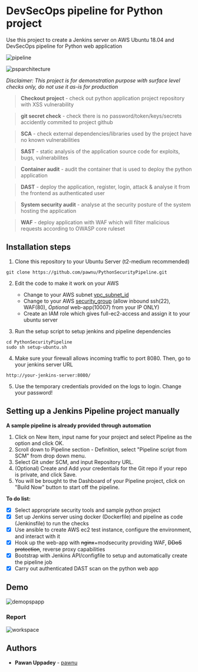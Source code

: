 # DevSecOps pipeline for Python project

Use this project to create a Jenkins server on AWS Ubuntu 18.04 and DevSecOps pipeline for Python web application

![pipeline](https://user-images.githubusercontent.com/11514346/71473164-e57a5500-27cd-11ea-97cb-3c25f0266407.JPG)


<img alt="psparchitecture" src="https://user-images.githubusercontent.com/11514346/71579758-effe5c80-2af5-11ea-97ae-dd6c91b02312.PNG">

*Disclaimer: This project is for demonstration purpose with surface level checks only, do not use it as-is for production*

> **Checkout project** - check out python application project repository with XSS vulnerability

> **git secret check** - check there is no password/token/keys/secrets accidently commited to project github

> **SCA** - check external dependencies/libraries used by the project have no known vulnerabilities

> **SAST** - static analysis of the application source code for exploits, bugs, vulnerabilites

> **Container audit** - audit the container that is used to deploy the python application

> **DAST** - deploy the application, register, login, attack & analyse it from the frontend as authenticated user

> **System security audit** - analyse at the security posture of the system hosting the application

> **WAF** - deploy application with WAF which will filter malicious requests according to OWASP core ruleset


## Installation steps

1. Clone this repository to your Ubuntu Server (t2-medium recommended)
```
git clone https://github.com/pawnu/PythonSecurityPipeline.git
```

2. Edit the code to make it work on your AWS
   - Change to your AWS subnet [vpc_subnet_id](jenkins_home/createAwsEc2.yml#L30) 
   - Change to your AWS [security_group](jenkins_home/createAwsEc2.yml#L10) (allow inbound ssh(22), WAF(80), *Optional* web-app(10007) from your IP ONLY)
   - Create an IAM role which gives full-ec2-access and assign it to your ubuntu server

3. Run the setup script to setup jenkins and pipeline dependencies
```
cd PythonSecurityPipeline
sudo sh setup-ubuntu.sh
```

4. Make sure your firewall allows incoming traffic to port 8080. Then, go to your jenkins server URL 
```
http://your-jenkins-server:8080/
```
5. Use the temporary credentials provided on the logs to login. Change your password!

## Setting up a Jenkins Pipeline project manually
 
**A sample pipeline is already provided through automation**

1. Click on New Item, input name for your project and select Pipeline as the option and click OK.
2. Scroll down to Pipeline section - Definition, select "Pipeline script from SCM" from drop down menu.
3. Select Git under SCM, and input Repository URL.
4. (Optional) Create and Add your credentials for the Git repo if your repo is private, and click Save.
5. You will be brought to the Dashboard of your Pipeline project, click on "Build Now" button to start off the pipeline.


**To do list:**
- [x] Select appropriate security tools and sample python project
- [x] Set up Jenkins server using docker (Dockerfile) and pipeline as code (Jenkinsfile) to run the checks
- [x] Use ansible to create AWS ec2 test instance, configure the environment, and interact with it
- [x] Hook up the web-app with ~~nginx~~+modsecurity providing WAF, ~~DDoS protection~~, reverse proxy capabilities
- [x] Bootstrap with Jenkins API/configfile to setup and automatically create the pipeline job
- [x] Carry out authenticated DAST scan on the python web app

## Demo

![demopspapp](https://user-images.githubusercontent.com/11514346/71661816-529a6700-2d47-11ea-882c-1a1b9651d2e2.gif)

### Report

![workspace](https://user-images.githubusercontent.com/11514346/71560987-46bd5500-2a68-11ea-8f1f-63c7cf65f631.JPG)


## Authors

* **Pawan Uppadey** - [pawnu](https://github.com/pawnu)

